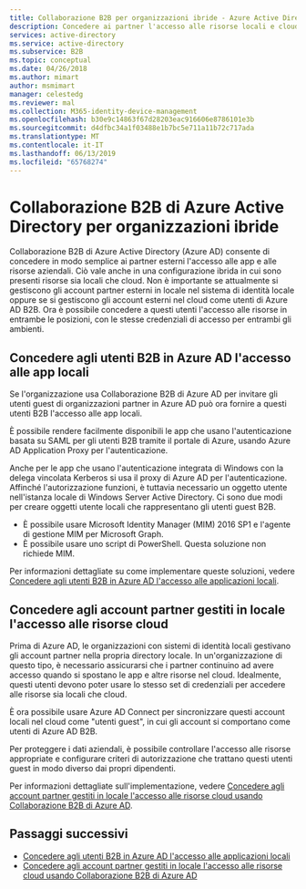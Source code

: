 ```yaml
---
title: Collaborazione B2B per organizzazioni ibride - Azure Active Directory | Microsoft Docs
description: Concedere ai partner l'accesso alle risorse locali e cloud con Collaborazione B2B di Azure AD.
services: active-directory
ms.service: active-directory
ms.subservice: B2B
ms.topic: conceptual
ms.date: 04/26/2018
ms.author: mimart
author: msmimart
manager: celestedg
ms.reviewer: mal
ms.collection: M365-identity-device-management
ms.openlocfilehash: b30e9c14863f67d28203eac916606e8786101e3b
ms.sourcegitcommit: d4dfbc34a1f03488e1b7bc5e711a11b72c717ada
ms.translationtype: MT
ms.contentlocale: it-IT
ms.lasthandoff: 06/13/2019
ms.locfileid: "65768274"
---
```

# <a name="azure-active-directory-b2b-collaboration-for-hybrid-organizations"></a>Collaborazione B2B di Azure Active Directory per organizzazioni ibride

Collaborazione B2B di Azure Active Directory (Azure AD) consente di concedere in modo semplice ai partner esterni l'accesso alle app e alle risorse aziendali. Ciò vale anche in una configurazione ibrida in cui sono presenti risorse sia locali che cloud. Non è importante se attualmente si gestiscono gli account partner esterni in locale nel sistema di identità locale oppure se si gestiscono gli account esterni nel cloud come utenti di Azure AD B2B. Ora è possibile concedere a questi utenti l'accesso alle risorse in entrambe le posizioni, con le stesse credenziali di accesso per entrambi gli ambienti.

## <a name="grant-b2b-users-in-azure-ad-access-to-your-on-premises-apps"></a>Concedere agli utenti B2B in Azure AD l'accesso alle app locali

Se l'organizzazione usa Collaborazione B2B di Azure AD per invitare gli utenti guest di organizzazioni partner in Azure AD può ora fornire a questi utenti B2B l'accesso alle app locali.

È possibile rendere facilmente disponibili le app che usano l'autenticazione basata su SAML per gli utenti B2B tramite il portale di Azure, usando Azure AD Application Proxy per l'autenticazione.

Anche per le app che usano l'autenticazione integrata di Windows con la delega vincolata Kerberos si usa il proxy di Azure AD per l'autenticazione. Affinché l'autorizzazione funzioni, è tuttavia necessario un oggetto utente nell'istanza locale di Windows Server Active Directory. Ci sono due modi per creare oggetti utente locali che rappresentano gli utenti guest B2B.

- È possibile usare Microsoft Identity Manager (MIM) 2016 SP1 e l'agente di gestione MIM per Microsoft Graph.
- È possibile usare uno script di PowerShell. Questa soluzione non richiede MIM.

Per informazioni dettagliate su come implementare queste soluzioni, vedere [Concedere agli utenti B2B in Azure AD l'accesso alle applicazioni locali](hybrid-cloud-to-on-premises.md).

## <a name="grant-locally-managed-partner-accounts-access-to-cloud-resources"></a>Concedere agli account partner gestiti in locale l'accesso alle risorse cloud

Prima di Azure AD, le organizzazioni con sistemi di identità locali gestivano gli account partner nella propria directory locale. In un'organizzazione di questo tipo, è necessario assicurarsi che i partner continuino ad avere accesso quando si spostano le app e altre risorse nel cloud. Idealmente, questi utenti devono poter usare lo stesso set di credenziali per accedere alle risorse sia locali che cloud. 

È ora possibile usare Azure AD Connect per sincronizzare questi account locali nel cloud come "utenti guest", in cui gli account si comportano come utenti di Azure AD B2B.

Per proteggere i dati aziendali, è possibile controllare l'accesso alle risorse appropriate e configurare criteri di autorizzazione che trattano questi utenti guest in modo diverso dai propri dipendenti.

Per informazioni dettagliate sull'implementazione, vedere [Concedere agli account partner gestiti in locale l'accesso alle risorse cloud usando Collaborazione B2B di Azure AD](hybrid-on-premises-to-cloud.md).
 
## <a name="next-steps"></a>Passaggi successivi

- [Concedere agli utenti B2B in Azure AD l'accesso alle applicazioni locali](hybrid-cloud-to-on-premises.md)
- [Concedere agli account partner gestiti in locale l'accesso alle risorse cloud usando Collaborazione B2B di Azure AD](hybrid-on-premises-to-cloud.md)


